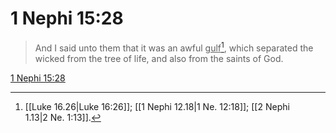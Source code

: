 # 1 Nephi 15:28

> And I said unto them that it was an awful <u>gulf</u>[^a], which separated the wicked from the tree of life, and also from the saints of God.

[1 Nephi 15:28](https://www.churchofjesuschrist.org/study/scriptures/bofm/1-ne/15?lang=eng&id=p28#p28)


[^a]: [[Luke 16.26|Luke 16:26]]; [[1 Nephi 12.18|1 Ne. 12:18]]; [[2 Nephi 1.13|2 Ne. 1:13]].  
